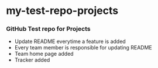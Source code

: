 # my-test-repo-projects
### GitHub Test repo for Projects
* Update README everytime a feature is added
* Every team member is responsible for updating README
* Team home page added
* Tracker added
